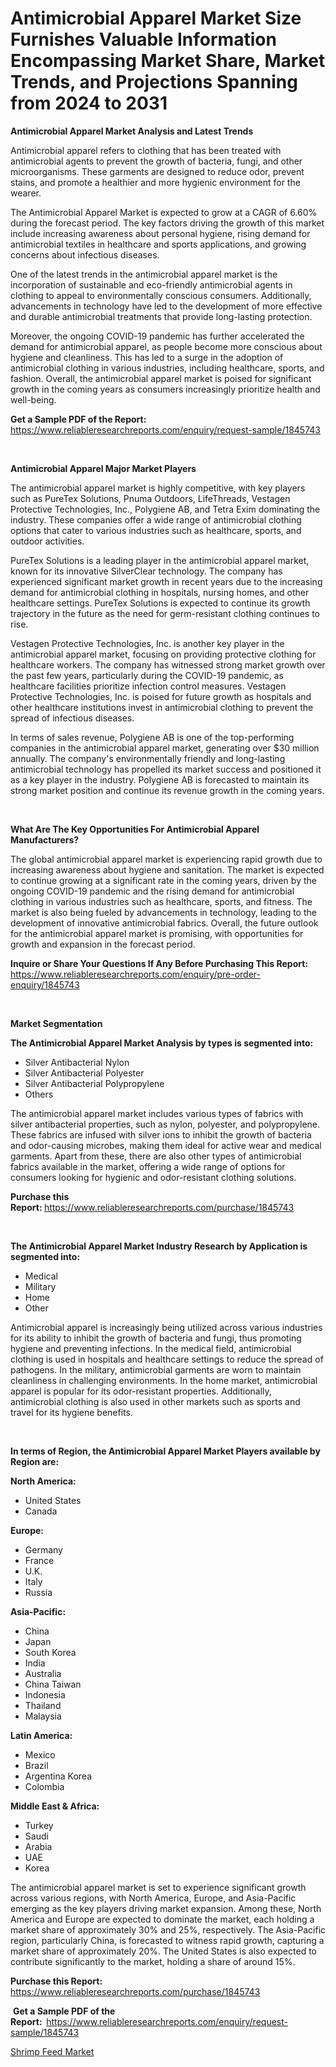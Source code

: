 <p><h1>Antimicrobial Apparel Market Size Furnishes Valuable Information Encompassing Market Share, Market Trends, and Projections Spanning from 2024 to 2031</h1></p><p><strong>Antimicrobial Apparel Market Analysis and Latest Trends</strong></p>
<p><p>Antimicrobial apparel refers to clothing that has been treated with antimicrobial agents to prevent the growth of bacteria, fungi, and other microorganisms. These garments are designed to reduce odor, prevent stains, and promote a healthier and more hygienic environment for the wearer.</p><p>The Antimicrobial Apparel Market is expected to grow at a CAGR of 6.60% during the forecast period. The key factors driving the growth of this market include increasing awareness about personal hygiene, rising demand for antimicrobial textiles in healthcare and sports applications, and growing concerns about infectious diseases.</p><p>One of the latest trends in the antimicrobial apparel market is the incorporation of sustainable and eco-friendly antimicrobial agents in clothing to appeal to environmentally conscious consumers. Additionally, advancements in technology have led to the development of more effective and durable antimicrobial treatments that provide long-lasting protection.</p><p>Moreover, the ongoing COVID-19 pandemic has further accelerated the demand for antimicrobial apparel, as people become more conscious about hygiene and cleanliness. This has led to a surge in the adoption of antimicrobial clothing in various industries, including healthcare, sports, and fashion. Overall, the antimicrobial apparel market is poised for significant growth in the coming years as consumers increasingly prioritize health and well-being.</p></p>
<p><strong>Get a Sample PDF of the Report:&nbsp;</strong> <a href="https://www.reliableresearchreports.com/enquiry/request-sample/1845743">https://www.reliableresearchreports.com/enquiry/request-sample/1845743</a></p>
<p>&nbsp;</p>
<p><strong>Antimicrobial Apparel Major Market Players</strong></p>
<p><p>The antimicrobial apparel market is highly competitive, with key players such as PureTex Solutions, Pnuma Outdoors, LifeThreads, Vestagen Protective Technologies, Inc., Polygiene AB, and Tetra Exim dominating the industry. These companies offer a wide range of antimicrobial clothing options that cater to various industries such as healthcare, sports, and outdoor activities.</p><p>PureTex Solutions is a leading player in the antimicrobial apparel market, known for its innovative SilverClear technology. The company has experienced significant market growth in recent years due to the increasing demand for antimicrobial clothing in hospitals, nursing homes, and other healthcare settings. PureTex Solutions is expected to continue its growth trajectory in the future as the need for germ-resistant clothing continues to rise.</p><p>Vestagen Protective Technologies, Inc. is another key player in the antimicrobial apparel market, focusing on providing protective clothing for healthcare workers. The company has witnessed strong market growth over the past few years, particularly during the COVID-19 pandemic, as healthcare facilities prioritize infection control measures. Vestagen Protective Technologies, Inc. is poised for future growth as hospitals and other healthcare institutions invest in antimicrobial clothing to prevent the spread of infectious diseases.</p><p>In terms of sales revenue, Polygiene AB is one of the top-performing companies in the antimicrobial apparel market, generating over $30 million annually. The company's environmentally friendly and long-lasting antimicrobial technology has propelled its market success and positioned it as a key player in the industry. Polygiene AB is forecasted to maintain its strong market position and continue its revenue growth in the coming years.</p></p>
<p>&nbsp;</p>
<p><strong>What Are The Key Opportunities For Antimicrobial Apparel Manufacturers?</strong></p>
<p><p>The global antimicrobial apparel market is experiencing rapid growth due to increasing awareness about hygiene and sanitation. The market is expected to continue growing at a significant rate in the coming years, driven by the ongoing COVID-19 pandemic and the rising demand for antimicrobial clothing in various industries such as healthcare, sports, and fitness. The market is also being fueled by advancements in technology, leading to the development of innovative antimicrobial fabrics. Overall, the future outlook for the antimicrobial apparel market is promising, with opportunities for growth and expansion in the forecast period.</p></p>
<p><strong>Inquire or Share Your Questions If Any Before Purchasing This Report:</strong> <a href="https://www.reliableresearchreports.com/enquiry/pre-order-enquiry/1845743">https://www.reliableresearchreports.com/enquiry/pre-order-enquiry/1845743</a></p>
<p>&nbsp;</p>
<p><strong>Market Segmentation</strong></p>
<p><strong>The Antimicrobial Apparel Market Analysis by types is segmented into:</strong></p>
<p><ul><li>Silver Antibacterial Nylon</li><li>Silver Antibacterial Polyester</li><li>Silver Antibacterial Polypropylene</li><li>Others</li></ul></p>
<p><p>The antimicrobial apparel market includes various types of fabrics with silver antibacterial properties, such as nylon, polyester, and polypropylene. These fabrics are infused with silver ions to inhibit the growth of bacteria and odor-causing microbes, making them ideal for active wear and medical garments. Apart from these, there are also other types of antimicrobial fabrics available in the market, offering a wide range of options for consumers looking for hygienic and odor-resistant clothing solutions.</p></p>
<p><strong>Purchase this Report:&nbsp;</strong><a href="https://www.reliableresearchreports.com/purchase/1845743">https://www.reliableresearchreports.com/purchase/1845743</a></p>
<p>&nbsp;</p>
<p><strong>The Antimicrobial Apparel Market Industry Research by Application is segmented into:</strong></p>
<p><ul><li>Medical</li><li>Military</li><li>Home</li><li>Other</li></ul></p>
<p><p>Antimicrobial apparel is increasingly being utilized across various industries for its ability to inhibit the growth of bacteria and fungi, thus promoting hygiene and preventing infections. In the medical field, antimicrobial clothing is used in hospitals and healthcare settings to reduce the spread of pathogens. In the military, antimicrobial garments are worn to maintain cleanliness in challenging environments. In the home market, antimicrobial apparel is popular for its odor-resistant properties. Additionally, antimicrobial clothing is also used in other markets such as sports and travel for its hygiene benefits.</p></p>
<p>&nbsp;</p>
<p><strong>In terms of Region, the Antimicrobial Apparel Market Players available by Region are:</strong></p>
<p>
    <p> <strong> North America: </strong>
        <ul>
            <li>United States</li>
            <li>Canada</li>
        </ul>
        </p> 
    <p> <strong> Europe: </strong>
        <ul>
            <li>Germany</li>
            <li>France</li>
            <li>U.K.</li>
            <li>Italy</li>
            <li>Russia</li>
        </ul>
        </p> 
    <p> <strong> Asia-Pacific: </strong>
        <ul>
            <li>China</li>
            <li>Japan</li>
            <li>South Korea</li>
            <li>India</li>
            <li>Australia</li>
            <li>China Taiwan</li>
            <li>Indonesia</li>
            <li>Thailand</li>
            <li>Malaysia</li>
        </ul>
        </p> 
    <p> <strong> Latin America: </strong>
        <ul>
            <li>Mexico</li>
            <li>Brazil</li>
            <li>Argentina Korea</li>
            <li>Colombia</li>
        </ul>
        </p> 
    <p> <strong> Middle East & Africa: </strong>
        <ul>
            <li>Turkey</li>
            <li>Saudi</li>
            <li>Arabia</li>
            <li>UAE</li>
            <li>Korea</li>
        </ul>
    </p>
    </p>
<p><p>The antimicrobial apparel market is set to experience significant growth across various regions, with North America, Europe, and Asia-Pacific emerging as the key players driving market expansion. Among these, North America and Europe are expected to dominate the market, each holding a market share of approximately 30% and 25%, respectively. The Asia-Pacific region, particularly China, is forecasted to witness rapid growth, capturing a market share of approximately 20%. The United States is also expected to contribute significantly to the market, holding a share of around 15%.</p></p>
<p><strong>Purchase this Report: </strong><a href="https://www.reliableresearchreports.com/purchase/1845743">https://www.reliableresearchreports.com/purchase/1845743</a></p>
<p>&nbsp;<strong>Get a Sample PDF of the Report:&nbsp;&nbsp;</strong><a href="https://www.reliableresearchreports.com/enquiry/request-sample/1845743">https://www.reliableresearchreports.com/enquiry/request-sample/1845743</a></p>
<p><strong></strong></p>
<p><p><a href="https://boundless-drawbridge-702.notion.site/Shrimp-Feed-Market-Size-and-Examines-its-Market-Scope-with-a-Primary-Focus-on-Growth-Opportunities-587045dfbfde44d182088a47263451b8">Shrimp Feed Market</a></p></p>